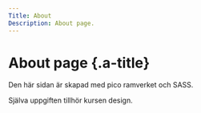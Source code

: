 ```yaml
---
Title: About
Description: About page.
---
```


About page {.a-title}
==========================

Den här sidan är skapad med pico ramverket och SASS.

Själva uppgiften tillhör kursen design.